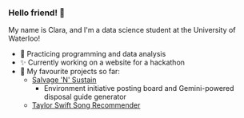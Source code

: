 ### Hello friend! 👋
My name is Clara, and I'm a data science student at the University of Waterloo!
- 🌱 Practicing programming and data analysis 
- ✨ Currently working on a website for a hackathon 
- 🌙 My favourite projects so far:
  - [Salvage 'N' Sustain](https://github.com/clarashong/salvage-n-sustain)
    - Environment initiative posting board and Gemini-powered disposal guide generator
  - [Taylor Swift Song Recommender](https://github.com/clarashong/Taylor-Swift-Song-Rec)
